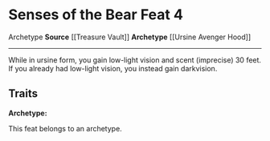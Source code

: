 ﻿---
actions: null
cost: null
element: null
feat: Senses of the Bear
frequency: null
heighten_level: null
id: '4087'
level: '4'
name: Senses of the Bear
prerequisite: null
rarity: Common
requirement: null
school: null
source: '[[DATABASE/source/Treasure Vault|Treasure Vault]]'
subcategory: null
trait:
- '[[DATABASE/trait/Archetype|Archetype]]'
trigger: null
type: Feat

---
# Senses of the Bear <span class="item-type">Feat 4</span>

<span class="item-trait">Archetype</span>
**Source** [[Treasure Vault]] 
**Archetype** [[Ursine Avenger Hood]]

---
While in ursine form, you gain low-light vision and scent (imprecise) 30 feet. If you already had low-light vision, you instead gain darkvision.

## Traits

**Archetype:**

This feat belongs to an archetype.